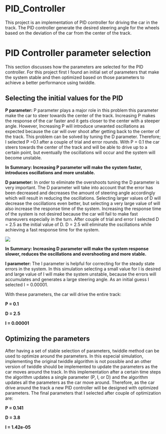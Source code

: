 # PID_Controller
This project is an implementation of PID controller for driving the car in the track. The PID controller generate the desired steering angle for the wheels based on the deviation of the car from the center of the track.

# PID Controller parameter selection
This section discusses how the parameters are selected for the PID controller. For this project first I found an initial set of parameters that make the system stable and then optimized based on those parameters to achieve a better performance using twiddle.

## Selecting the initial values for the PID

**P parameter:** P parameter plays a major role in this problem this parameter make the car to steer towards the center of the track. Increasing P makes the response of the car faster and it gets closer to the center with a steeper angle. However, Increasing P will introduce unwanted oscillations as expected because the car will over shoot after getting back to the center of the track. This problem can be solved by tuning the D parameter. Therefore; I selected P =0.1 after a couple of trial and error rounds. With P = 0.1 the car steers towards the center of the track and will be able to drive up to a certain point, but eventually the oscillations will occur and the system will become unstable.

**In Summary: Increasing P parameter will make the system faster, introduces oscillations and more unstable.**


**D parameter:** In order to eliminate the overshoots tuning the D parameter is very important. The D parameter will take into account that the error has been decreased and decreases the amount of steering angle accordingly which will result in reducing the oscillations. Selecting larger values of D will decrease the oscillations even better, but selecting a very large value of will also increase the response time of the system. Increasing the response time of the system is not desired because the car will fail to make fast maneuvers especially in the turn. After couple of trial and error I selected D = 2.5 as the initial value of D. D = 2.5 will eliminate the oscillations while achieving a fast response time for the system.

<img src = "PD.gif" align="center" >


**In Summary: Increasing D parameter will make the system response slower, reduces the oscillations and overshooting and more stable.**

**I parameter:** The I parameter is helpful for correcting for the steady state errors in the system. In this simulation selecting a small value for I is desired and large value of I will make the system unstable, because the errors will accumulates and generates a large steering angle. As an initial guess I selected I = 0.00001.

With these parameters, the car will drive the entire track:

**P = 0.1**

**D = 2.5**

**I = 0.00001**

## Optimizing the parameters

After having a set of stable selection of parameters, twiddle method can be used to optimize around the parameters. In this especial simulation, implementing the original twiddle algorithm is not possible and an other version of twiddle should be implemented to update the parameters as the car moves around the track. In this implementation after a certain time steps the algorithm updates a single parameter (P, I, or D) and the algorithm updates all the parameters as the car move around. Therefore, as the car drive around the track a new PID controller will be designed with optimized parameters. The final parameters that I selected after couple of optimization are:

**P = 0.141**

**D = 3.8**

**I = 1.42e-05**


